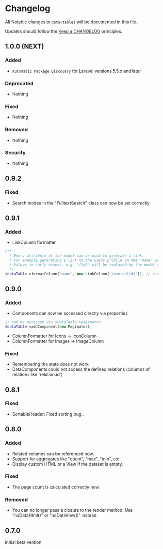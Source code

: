 # Changelog

All Notable changes to `data-tables` will be documented in this file.

Updates should follow the [Keep a CHANGELOG](http://keepachangelog.com/) principles.

## 1.0.0 (NEXT)

### Added
- `Automatic Package Discovery` for Laravel versions 5.5.x and later

### Deprecated
- Nothing

### Fixed
- Nothing

### Removed
- Nothing

### Security
- Nothing

## 0.9.2

### Fixed
- Search modes in the "FulltextSearch" class can now be set correctly

## 0.9.1

### Added
- LinkColumn formatter
``` php
/**
  * Every attribute of the model can be used to generate a link.
  * For example generating a link to the users profile on the "name" column.
  * Values in curly braces, e.g. "{id}" will be replaced by the model's value.
  */
$dataTable->formatColumn('name', new LinkColumn('/users/{id}')); // e.g. /users/1337
```

## 0.9.0

### Added
- Components can now be accessed directly via properties
``` php
// can be accessed via $dataTable->paginator
$dataTable->addComponent(new Paginator);
```
- ColumnFormatter for Icons -> IconColumn
- ColumnFormatter for Images -> ImageColumn

### Fixed
- Remembering the state does not work
- DataComponents could not access the defined relations (columns of relations like 'relation.id')

## 0.8.1

### Fixed
- SortableHeader: Fixed sorting bug..

## 0.8.0

### Added
- Related columns can be referenced now.
- Support for aggregates like "count", "max", "min", etc.
- Display custom HTML or a View if the dataset is empty.

### Fixed
- The page count is calculated correctly now.

### Removed
- You can no longer pass a closure to the render method. Use "noDataHtml()" or "noDataView()" instead.

## 0.7.0

initial beta version

